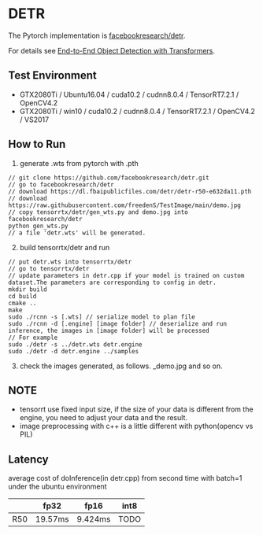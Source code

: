 # DETR

The Pytorch implementation is [facebookresearch/detr](https://github.com/facebookresearch/detr).

For details see [End-to-End Object Detection with Transformers](https://ai.facebook.com/research/publications/end-to-end-object-detection-with-transformers).

## Test Environment

- GTX2080Ti / Ubuntu16.04 / cuda10.2 / cudnn8.0.4 / TensorRT7.2.1 / OpenCV4.2
- GTX2080Ti / win10 / cuda10.2 / cudnn8.0.4 / TensorRT7.2.1 / OpenCV4.2 / VS2017

## How to Run

1. generate .wts from pytorch with .pth

```
// git clone https://github.com/facebookresearch/detr.git
// go to facebookresearch/detr
// download https://dl.fbaipublicfiles.com/detr/detr-r50-e632da11.pth
// download https://raw.githubusercontent.com/freedenS/TestImage/main/demo.jpg
// copy tensorrtx/detr/gen_wts.py and demo.jpg into facebookresearch/detr
python gen_wts.py
// a file 'detr.wts' will be generated.
```

2. build tensorrtx/detr and run

```
// put detr.wts into tensorrtx/detr
// go to tensorrtx/detr
// update parameters in detr.cpp if your model is trained on custom dataset.The parameters are corresponding to config in detr.
mkdir build
cd build
cmake ..
make
sudo ./rcnn -s [.wts] // serialize model to plan file
sudo ./rcnn -d [.engine] [image folder] // deserialize and run inference, the images in [image folder] will be processed
// For example
sudo ./detr -s ../detr.wts detr.engine
sudo ./detr -d detr.engine ../samples
```

3. check the images generated, as follows. _demo.jpg and so on.

## NOTE

- tensorrt use fixed input size, if the size of your data is different from the engine, you need to adjust your data and the result.
- image preprocessing with c++ is a little different with python(opencv vs PIL)


## Latency

average cost of doInference(in detr.cpp) from second time with batch=1 under the ubuntu environment

|      | fp32    | fp16    | int8 |
| ---- | ------- | ------- | ---- |
| R50  | 19.57ms | 9.424ms | TODO |

